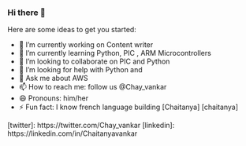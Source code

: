 ### Hi there 👋


Here are some ideas to get you started:

- 🔭 I’m currently working on Content writer
- 🌱 I’m currently learning Python, PIC , ARM Microcontrollers
- 👯 I’m looking to collaborate on PIC and Python
- 🤔 I’m looking for help with Python and 
- 💬 Ask me about AWS
- 📫 How to reach me: follow us @Chay_vankar
- 😄 Pronouns: him/her
- ⚡ Fun fact: I know french language
 building [Chaitanya] [chaitanya]  

<!-- 🏡 [website][website] **|** 
🐦 [twitter][twitter] **|** 
📺 [youtube][youtube] **|** 
🎥 [twitch][twitch] **|** 
📷 [instagram][instagram] **|** 
👔 [linkedin][linkedin] --!>


[twitter]: https://twitter.com/Chay_vankar
<!-- [youtube]: https://youtube.com/bradgarropy 
 [website]: https://bradgarropy.com 
[instagram]: https://instagram.com/bradgarropy
--!>
[linkedin]: https://linkedin.com/in/Chaitanyavankar

